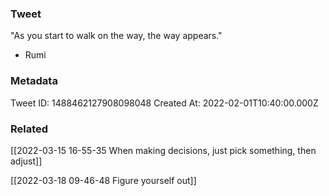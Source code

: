 ### Tweet
"As you start to walk on the way, the way appears."

- Rumi

### Metadata
Tweet ID: 1488462127908098048
Created At: 2022-02-01T10:40:00.000Z

### Related
[[2022-03-15 16-55-35 When making decisions, just pick something, then adjust]]

[[2022-03-18 09-46-48 Figure yourself out]]

